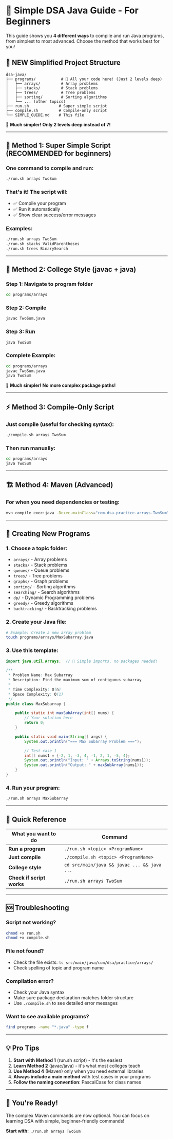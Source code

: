 # 🎯 Simple DSA Java Guide - For Beginners

This guide shows you **4 different ways** to compile and run Java programs, from simplest to most advanced. Choose the method that works best for you!

## 📁 NEW Simplified Project Structure
```
dsa-java/
├── programs/           # 🎉 All your code here! (Just 2 levels deep)
│   ├── arrays/         # Array problems
│   ├── stacks/         # Stack problems
│   ├── trees/          # Tree problems
│   ├── sorting/        # Sorting algorithms
│   └── ... (other topics)
├── run.sh             # Super simple script
├── compile.sh         # Compile-only script
└── SIMPLE_GUIDE.md    # This file
```

**🎉 Much simpler! Only 2 levels deep instead of 7!**

---

## 🚀 Method 1: Super Simple Script (RECOMMENDED for beginners)

### **One command to compile and run:**
```bash
./run.sh arrays TwoSum
```

### **That's it!** The script will:
- ✅ Compile your program
- ✅ Run it automatically
- ✅ Show clear success/error messages

### **Examples:**
```bash
./run.sh arrays TwoSum
./run.sh stacks ValidParentheses
./run.sh trees BinarySearch
```

---

## 🔨 Method 2: College Style (javac + java)

### **Step 1: Navigate to program folder**
```bash
cd programs/arrays
```

### **Step 2: Compile**
```bash
javac TwoSum.java
```

### **Step 3: Run**
```bash
java TwoSum
```

### **Complete Example:**
```bash
cd programs/arrays
javac TwoSum.java
java TwoSum
```

**🎉 Much simpler! No more complex package paths!**

---

## ⚡ Method 3: Compile-Only Script

### **Just compile (useful for checking syntax):**
```bash
./compile.sh arrays TwoSum
```

### **Then run manually:**
```bash
cd programs/arrays
java TwoSum
```

---

## 🏗️ Method 4: Maven (Advanced)

### **For when you need dependencies or testing:**
```bash
mvn compile exec:java -Dexec.mainClass="com.dsa.practice.arrays.TwoSum"
```

---

## 📝 Creating New Programs

### **1. Choose a topic folder:**
- `arrays/` - Array problems
- `stacks/` - Stack problems
- `queues/` - Queue problems
- `trees/` - Tree problems
- `graphs/` - Graph problems
- `sorting/` - Sorting algorithms
- `searching/` - Search algorithms
- `dp/` - Dynamic Programming problems
- `greedy/` - Greedy algorithms
- `backtracking/` - Backtracking problems

### **2. Create your Java file:**
```bash
# Example: Create a new array problem
touch programs/arrays/MaxSubarray.java
```

### **3. Use this template:**
```java
import java.util.Arrays;  // 🎉 Simple imports, no packages needed!

/**
 * Problem Name: Max Subarray
 * Description: Find the maximum sum of contiguous subarray
 *
 * Time Complexity: O(n)
 * Space Complexity: O(1)
 */
public class MaxSubarray {

    public static int maxSubArray(int[] nums) {
        // Your solution here
        return 0;
    }

    public static void main(String[] args) {
        System.out.println("=== Max Subarray Problem ===");

        // Test case 1
        int[] nums1 = {-2, 1, -3, 4, -1, 2, 1, -5, 4};
        System.out.println("Input: " + Arrays.toString(nums1));
        System.out.println("Output: " + maxSubArray(nums1));
    }
}
```

### **4. Run your program:**
```bash
./run.sh arrays MaxSubarray
```

---

## 🎯 Quick Reference

| What you want to do | Command |
|---------------------|---------|
| **Run a program** | `./run.sh <topic> <ProgramName>` |
| **Just compile** | `./compile.sh <topic> <ProgramName>` |
| **College style** | `cd src/main/java && javac ... && java ...` |
| **Check if script works** | `./run.sh arrays TwoSum` |

---

## 🆘 Troubleshooting

### **Script not working?**
```bash
chmod +x run.sh
chmod +x compile.sh
```

### **File not found?**
- Check the file exists: `ls src/main/java/com/dsa/practice/arrays/`
- Check spelling of topic and program name

### **Compilation error?**
- Check your Java syntax
- Make sure package declaration matches folder structure
- Use `./compile.sh` to see detailed error messages

### **Want to see available programs?**
```bash
find programs -name "*.java" -type f
```

---

## 💡 Pro Tips

1. **Start with Method 1** (run.sh script) - it's the easiest
2. **Learn Method 2** (javac/java) - it's what most colleges teach
3. **Use Method 4** (Maven) only when you need external libraries
4. **Always include a main method** with test cases in your programs
5. **Follow the naming convention**: PascalCase for class names

---

## 🎉 You're Ready!

The complex Maven commands are now optional. You can focus on learning DSA with simple, beginner-friendly commands!

**Start with:** `./run.sh arrays TwoSum`
